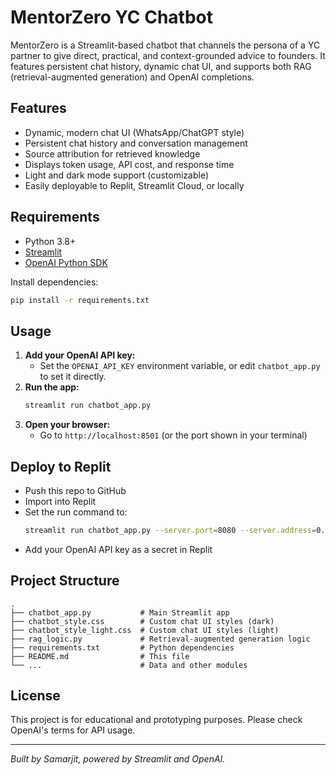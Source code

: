 # MentorZero YC Chatbot

MentorZero is a Streamlit-based chatbot that channels the persona of a YC partner to give direct, practical, and context-grounded advice to founders. It features persistent chat history, dynamic chat UI, and supports both RAG (retrieval-augmented generation) and OpenAI completions.

## Features
- Dynamic, modern chat UI (WhatsApp/ChatGPT style)
- Persistent chat history and conversation management
- Source attribution for retrieved knowledge
- Displays token usage, API cost, and response time
- Light and dark mode support (customizable)
- Easily deployable to Replit, Streamlit Cloud, or locally

## Requirements
- Python 3.8+
- [Streamlit](https://streamlit.io/)
- [OpenAI Python SDK](https://github.com/openai/openai-python)

Install dependencies:
```sh
pip install -r requirements.txt
```

## Usage
1. **Add your OpenAI API key:**
   - Set the `OPENAI_API_KEY` environment variable, or edit `chatbot_app.py` to set it directly.
2. **Run the app:**
   ```sh
   streamlit run chatbot_app.py
   ```
3. **Open your browser:**
   - Go to `http://localhost:8501` (or the port shown in your terminal)

## Deploy to Replit
- Push this repo to GitHub
- Import into Replit
- Set the run command to:
  ```sh
  streamlit run chatbot_app.py --server.port=8080 --server.address=0.0.0.0
  ```
- Add your OpenAI API key as a secret in Replit

## Project Structure
```
.
├── chatbot_app.py           # Main Streamlit app
├── chatbot_style.css        # Custom chat UI styles (dark)
├── chatbot_style_light.css  # Custom chat UI styles (light)
├── rag_logic.py             # Retrieval-augmented generation logic
├── requirements.txt         # Python dependencies
├── README.md                # This file
└── ...                      # Data and other modules
```

## License
This project is for educational and prototyping purposes. Please check OpenAI's terms for API usage.

---

*Built by Samarjit, powered by Streamlit and OpenAI.*
